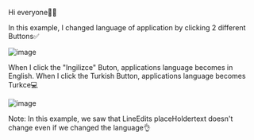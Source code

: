 Hi everyone🙋‍♀️

In this example, I changed language of application by clicking 2 different Buttons✅

![image](https://github.com/fatmazayrek/Qt5_GUI_Development_for_Beginners/assets/91613858/a093a28a-98c2-40db-a49d-659dd01c41cc)

When I click the "Ingilizce" Buton, applications language becomes in English. When I click the Turkish Button, applications language becomes Turkce💻

![image](https://github.com/fatmazayrek/Qt5_GUI_Development_for_Beginners/assets/91613858/2fccab9c-2379-44ac-9514-0eccf4108c75)

Note: In this example, we saw that LineEdits placeHoldertext doesn't change even if we changed the language👌
